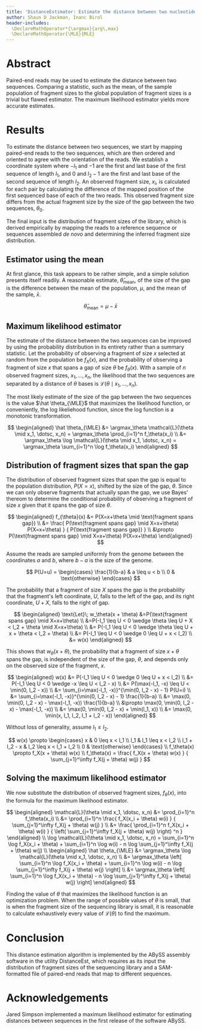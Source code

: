 ```yaml
---
title: 'DistanceEstimator: Estimate the distance between two nucleotide sequence fragments using paired-end reads'
author: Shaun D Jackman, Inanc Birol
header-includes:
  \DeclareMathOperator*{\argmax}{arg\,max}
  \DeclareMathOperator{\MLE}{MLE}
---
```


Abstract
================================================================================

Paired-end reads may be used to estimate the distance between two sequences. Comparing a statistic, such as the mean, of the sample population of fragment sizes to the global population of fragment sizes is a trivial but flawed estimator. The maximum likelihood estimator yields more accurate estimates.

Results
================================================================================

To estimate the distance between two sequences, we start by mapping paired-end reads to the two sequences, which are then ordered and oriented to agree with the orientation of the reads. We establish a coordinate system where $-l_1$ and $-1$ are the first and last base of the first sequence of length $l_1$, and $0$ and $l_2-1$ are the first and last base of the second sequence of length $l_2$.  An observed fragment size, $x_i$, is calculated for each pair by calculating the difference of the mapped position of the first sequenced base of each of the two reads. This observed fragment size differs from the actual fragment size by the size of the gap between the two sequences, $\theta_0$.

The final input is the distribution of fragment sizes of the library, which is derived empirically by mapping the reads to a reference sequence or sequences assembled *de novo* and determining the inferred fragment size distribution.

Estimator using the mean
------------------------------------------------------------

At first glance, this task appears to be rather simple, and a simple solution presents itself readily. A reasonable estimate, $\hat \theta_\text{mean}$, of the size of the gap is the difference between the mean of the population, $\mu$, and the mean of the sample, $\bar x$.

$$
\hat \theta_\text{mean} = \mu - \bar x
$$

Maximum likelihood estimator
------------------------------------------------------------

The estimate of the distance between the two sequences can be improved by using the probability distribution in its entirety rather than a summary statistic. Let the probability of observing a fragment of size $x$ selected at random from the population be $f_X(x)$, and the probability of observing a fragment of size $x$ that spans a gap of size $\theta$ be $f_\theta(x)$. With a sample of $n$ observed fragment sizes, $x_1, \dotsc , x_n$, the likelihood that the two sequences are separated by a distance of $\theta$ bases is $\mathcal{L}(\theta \mid x_1, \dotsc , x_n)$.

The most likely estimate of the size of the gap between the two sequences is the value $\hat \theta_{\MLE}$ that maximizes the likelihood function, or conveniently, the log likeliehood function, since the log function is a monotonic transformation.

$$
\begin{aligned}
\hat \theta_{\MLE}
&= \argmax_\theta \mathcal{L}(\theta \mid x_1, \dotsc, x_n)
	= \argmax_\theta \prod_{i=1}^n f_\theta(x_i) \\
&= \argmax_\theta \log \mathcal{L}(\theta \mid x_1, \dotsc, x_n)
	= \argmax_\theta \sum_{i=1}^n \log f_\theta(x_i)
\end{aligned}
$$

Distribution of fragment sizes that span the gap
------------------------------------------------------------

The distribution of observed fragment sizes that span the gap is equal to the population distribution, $P(X=x)$, shifted by the size of the gap, $\theta$. Since we can only observe fragments that actually span the gap, we use Bayes' thereom to determine the conditional probability of observing a fragment of size $x$ given that it spans the gap of size $\theta$.

$$
\begin{aligned}
f_{\theta}(x)
&= P(X=x+\theta \mid \text{fragment spans gap}) \\
&= \frac{ P(\text{fragment spans gap} \mid X=x+\theta) P(X=x+\theta) }
{ P(\text{fragment spans gap}) } \\
&\propto P(\text{fragment spans gap} \mid X=x+\theta) P(X=x+\theta)
\end{aligned}
$$

Assume the reads are sampled uniformly from the genome between the coordinates $a$ and $b$, where $b - a$ is the size of the genome.

$$
P(U=u) = \begin{cases}
\frac{1}{b-a} & a \leq u < b \\
0 & \text{otherwise}
\end{cases}
$$

The probability that a fragment of size $X$ spans the gap is the probability that the fragment's left coordinate, $U$, falls to the left of the gap, and its right coordinate, $U+X$, falls to the right of gap.

$$
\begin{aligned}
\text{Let}\; w_\theta(x + \theta)
&=P(\text{fragment spans gap} \mid X=x+\theta) \\
&=P(-l_1 \leq U < 0 \wedge \theta \leq U + X < l_2 + \theta \mid X=x+\theta) \\
&= P(-l_1 \leq U < 0 \wedge \theta \leq U + x + \theta < l_2 + \theta) \\
&= P(-l_1 \leq U < 0 \wedge 0 \leq U + x < l_2) \\
&= w(x)
\end{aligned}
$$

This shows that $w_\theta(x+\theta)$, the probability that a fragment of size $x+\theta$ spans the gap, is independent of the size of the gap, $\theta$, and depends only on the observed size of the fragment, $x$.

$$
\begin{aligned}
w(x)
&= P(-l_1 \leq U < 0 \wedge 0 \leq U + x < l_2) \\
&= P(-l_1 \leq U < 0 \wedge -x \leq U < l_2 - x) \\
&= P(\max(-l_1, -x) \leq U < \min(0, l_2 - x)) \\
&= \sum_{i=\max(-l_1, -x)}^{\min(0, l_2 - x) - 1} P(U=i) \\
&= \sum_{i=\max(-l_1, -x)}^{\min(0, l_2 - x) - 1} \frac{1}{b-a} \\
&= \max(0, \min(0, l_2 - x) - \max(-l_1, -x)) \frac{1}{b-a} \\
&\propto \max(0, \min(0, l_2 - x) - \max(-l_1, -x)) \\
&= \max(0, \min(0, l_2 - x) + \min(l_1, x)) \\
&= \max(0, \min(x, l_1, l_2, l_1 + l_2 - x))
\end{aligned}
$$

Without loss of generality, assume $l_1 \leq l_2$.

$$
w(x) \propto \begin{cases}
x & 0 \leq x < l_1 \\
l_1 & l_1 \leq x < l_2 \\
l_1 + l_2 - x & l_2 \leq x < l_1 + l_2 \\
0 & \text{otherwise}
\end{cases}
\\
f_\theta(x) \propto f_X(x + \theta) w(x)
\\
f_\theta(x) = \frac{ f_X(x + \theta) w(x) }
	{ \sum_{j=1}^\infty f_X(j + \theta) w(j) }
$$

Solving the maximum likelihood estimator
------------------------------------------------------------

We now substitute the distribution of observed fragment sizes, $f_\theta(x)$, into the formula for the maximum likelihood estimator.

$$
\begin{aligned}
\mathcal{L}(\theta \mid x_1, \dotsc, x_n)
&= \prod_{i=1}^n f_\theta(x_i) \\
&= \prod_{i=1}^n \frac{ f_X(x_i + \theta) w(i) }
	{ \sum_{j=1}^\infty f_X(j + \theta) w(j) } \\
&= \frac{ \prod_{i=1}^n f_X(x_i + \theta) w(i) }
	{ \left( \sum_{j=1}^\infty f_X(j + \theta) w(j) \right) ^n }
\end{aligned}
\\
\log \mathcal{L}(\theta \mid x_1, \dotsc, x_n)
= \sum_{i=1}^n \log f_X(x_i + \theta)
	+ \sum_{i=1}^n \log w(i)
	- n \log \sum_{j=1}^\infty f_X(j + \theta) w(j)
\\
\begin{aligned}
\hat \theta_{\MLE}
&= \argmax_\theta \log \mathcal{L}(\theta \mid x_1, \dotsc, x_n) \\
&= \argmax_\theta \left[ \sum_{i=1}^n \log f_X(x_i + \theta)
	+ \sum_{i=1}^n \log w(i)
	- n \log \sum_{j=1}^\infty f_X(j + \theta) w(j) \right] \\
&= \argmax_\theta \left[ \sum_{i=1}^n \log f_X(x_i + \theta)
	- n \log \sum_{j=1}^\infty f_X(j + \theta) w(j) \right]
\end{aligned}
$$

Finding the value of $\theta$ that maximizes the likelihood function is an optimization problem. When the range of possible values of $\theta$ is small, that is when the fragment size of the sequencing library is small, it is reasonable to calculate exhaustively every value of $\mathcal{L}(\theta)$ to find the maximum.

Conclusion
================================================================================

This distance estimation algorithm is implemented by the ABySS assembly software in the utility DistanceEst, which requires as its input the distribution of fragment sizes of the sequencing library and a SAM-formatted file of paired-end reads that map to different sequences.

Acknowledgements
================================================================================

Jared Simpson implemented a maximum likelihood estimator for estimating distances between sequences in the first release of the software ABySS.

